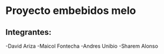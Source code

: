 # Proyecto embebidos melo

## Integrantes:

-David Ariza
-Maicol Fontecha
-Andres Unibio
-Sharem Alonso
